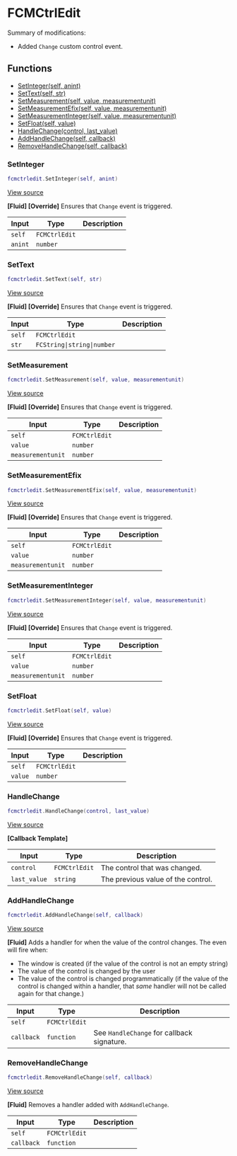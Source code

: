 # FCMCtrlEdit

Summary of modifications:
- Added `Change` custom control event.

## Functions

- [SetInteger(self, anint)](#setinteger)
- [SetText(self, str)](#settext)
- [SetMeasurement(self, value, measurementunit)](#setmeasurement)
- [SetMeasurementEfix(self, value, measurementunit)](#setmeasurementefix)
- [SetMeasurementInteger(self, value, measurementunit)](#setmeasurementinteger)
- [SetFloat(self, value)](#setfloat)
- [HandleChange(control, last_value)](#handlechange)
- [AddHandleChange(self, callback)](#addhandlechange)
- [RemoveHandleChange(self, callback)](#removehandlechange)

### SetInteger

```lua
fcmctrledit.SetInteger(self, anint)
```

[View source](https://github.com/finale-lua/lua-scripts/tree/master/src/mixin/FCMCtrlEdit.lua#L26)

**[Fluid] [Override]**
Ensures that `Change` event is triggered.

| Input | Type | Description |
| ----- | ---- | ----------- |
| `self` | `FCMCtrlEdit` |  |
| `anint` | `number` |  |

### SetText

```lua
fcmctrledit.SetText(self, str)
```

[View source](https://github.com/finale-lua/lua-scripts/tree/master/src/mixin/FCMCtrlEdit.lua#L42)

**[Fluid] [Override]**
Ensures that `Change` event is triggered.

| Input | Type | Description |
| ----- | ---- | ----------- |
| `self` | `FCMCtrlEdit` |  |
| `str` | `FCString\|string\|number` |  |

### SetMeasurement

```lua
fcmctrledit.SetMeasurement(self, value, measurementunit)
```

[View source](https://github.com/finale-lua/lua-scripts/tree/master/src/mixin/FCMCtrlEdit.lua#L59)

**[Fluid] [Override]**
Ensures that `Change` event is triggered.

| Input | Type | Description |
| ----- | ---- | ----------- |
| `self` | `FCMCtrlEdit` |  |
| `value` | `number` |  |
| `measurementunit` | `number` |  |

### SetMeasurementEfix

```lua
fcmctrledit.SetMeasurementEfix(self, value, measurementunit)
```

[View source](https://github.com/finale-lua/lua-scripts/tree/master/src/mixin/FCMCtrlEdit.lua#L77)

**[Fluid] [Override]**
Ensures that `Change` event is triggered.

| Input | Type | Description |
| ----- | ---- | ----------- |
| `self` | `FCMCtrlEdit` |  |
| `value` | `number` |  |
| `measurementunit` | `number` |  |

### SetMeasurementInteger

```lua
fcmctrledit.SetMeasurementInteger(self, value, measurementunit)
```

[View source](https://github.com/finale-lua/lua-scripts/tree/master/src/mixin/FCMCtrlEdit.lua#L95)

**[Fluid] [Override]**
Ensures that `Change` event is triggered.

| Input | Type | Description |
| ----- | ---- | ----------- |
| `self` | `FCMCtrlEdit` |  |
| `value` | `number` |  |
| `measurementunit` | `number` |  |

### SetFloat

```lua
fcmctrledit.SetFloat(self, value)
```

[View source](https://github.com/finale-lua/lua-scripts/tree/master/src/mixin/FCMCtrlEdit.lua#L112)

**[Fluid] [Override]**
Ensures that `Change` event is triggered.

| Input | Type | Description |
| ----- | ---- | ----------- |
| `self` | `FCMCtrlEdit` |  |
| `value` | `number` |  |

### HandleChange

```lua
fcmctrledit.HandleChange(control, last_value)
```

[View source](https://github.com/finale-lua/lua-scripts/tree/master/src/mixin/FCMCtrlEdit.lua#L129)

**[Callback Template]**

| Input | Type | Description |
| ----- | ---- | ----------- |
| `control` | `FCMCtrlEdit` | The control that was changed. |
| `last_value` | `string` | The previous value of the control. |

### AddHandleChange

```lua
fcmctrledit.AddHandleChange(self, callback)
```

[View source](https://github.com/finale-lua/lua-scripts/tree/master/src/mixin/FCMCtrlEdit.lua#L146)

**[Fluid]**
Adds a handler for when the value of the control changes.
The even will fire when:
- The window is created (if the value of the control is not an empty string)
- The value of the control is changed by the user
- The value of the control is changed programmatically (if the value of the control is changed within a handler, that *same* handler will not be called again for that change.)

| Input | Type | Description |
| ----- | ---- | ----------- |
| `self` | `FCMCtrlEdit` |  |
| `callback` | `function` | See `HandleChange` for callback signature. |

### RemoveHandleChange

```lua
fcmctrledit.RemoveHandleChange(self, callback)
```

[View source](https://github.com/finale-lua/lua-scripts/tree/master/src/mixin/FCMCtrlEdit.lua#L151)

**[Fluid]**
Removes a handler added with `AddHandleChange`.

| Input | Type | Description |
| ----- | ---- | ----------- |
| `self` | `FCMCtrlEdit` |  |
| `callback` | `function` |  |
